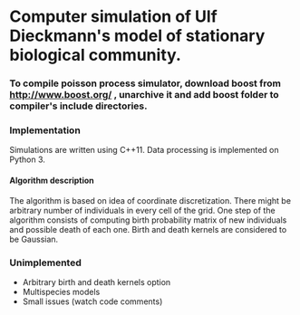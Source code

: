 # Computer simulation of Ulf Dieckmann's model of stationary biological community.

### To compile poisson process simulator, download boost from http://www.boost.org/ , unarchive it and add boost folder to compiler's include directories.

### Implementation
Simulations are written using C++11. Data processing is implemented on Python 3.

#### Algorithm description
The algorithm is based on idea of coordinate discretization. There might be arbitrary number of individuals in every cell of the grid.
One step of the algorithm consists of computing birth probability matrix of new individuals and possible death of each one. Birth and death kernels are considered to be Gaussian.

### Unimplemented
 * Arbitrary birth and death kernels option
 * Multispecies models
 * Small issues (watch code comments)
